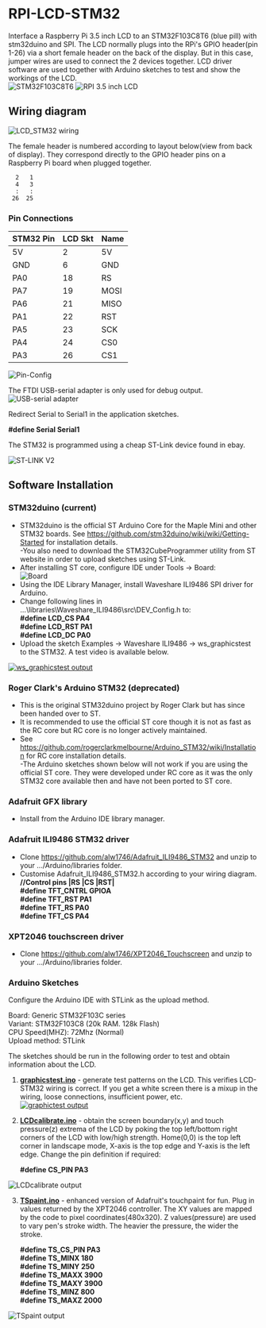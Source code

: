 # RPI-LCD-STM32
Interface a Raspberry Pi 3.5 inch LCD to an STM32F103C8T6 (blue pill) with stm32duino and SPI. The LCD  normally plugs into the RPi's GPIO header(pin 1-26) via a short female header on the back of the display. But in this case, jumper wires are used to connect the 2 devices together. LCD driver software are used together with Arduino sketches to test and show the  workings of the LCD.  
  ![STM32F103C8T6](images/bluepill.png)
  ![RPI 3.5 inch LCD](images/LCD.png)
## Wiring diagram
  ![LCD_STM32 wiring](images/Wiring.png)

The female header is numbered according to layout below(view from back of display). They correspond directly to the GPIO header pins on a Raspberry Pi board when plugged together.

      2   1
      4   3
      :   :
     26  25

### Pin Connections
|STM32 Pin|LCD Skt|Name |
|---------|-------|-----|
|5V       |2      |5V   |
|GND      |6      |GND  |
|PA0      |18     |RS   |
|PA7      |19     |MOSI |
|PA6      |21     |MISO |
|PA1      |22     |RST  |
|PA5      |23     |SCK  |
|PA4      |24     |CS0  |
|PA3      |26     |CS1  |  

 ![Pin-Config](images/pinconfig.jpg)
 
The FTDI USB-serial adapter is only used for debug output.  
  ![USB-serial adapter](images/USBSerialAdapter.png)

Redirect Serial to Serial1 in the application sketches.

  **#define Serial Serial1**

The STM32 is programmed using a cheap ST-Link device found in ebay.

![ST-LINK V2](images/stlinkv2.png)

## Software Installation
### STM32duino (current)
- STM32duino is the official ST Arduino Core for the Maple Mini and other STM32 boards. See    https://github.com/stm32duino/wiki/wiki/Getting-Started for installation details.  
-You also need to download the STM32CubeProgrammer utility from ST website in order to upload sketches using ST-Link.  
- After installing ST core, configure IDE under Tools -> Board:  
![Board](images/IDEToolsBoard.png)
- Using the IDE Library Manager, install Waveshare ILI9486 SPI driver for Arduino.  
- Change following lines in ...\libraries\Waveshare_ILI9486\src\DEV_Config.h to:  
**#define LCD_CS PA4  
#define LCD_RST PA1  
#define LCD_DC PA0**
- Upload the sketch Examples -> Waveshare ILI9486 -> ws_graphicstest to the STM32. A test video is available below.

[![ws_graphicstest output](images/ws_grtestvid.png)](https://www.youtube.com/watch?v=SBt1b_uSJ9I)

### Roger Clark's Arduino STM32 (deprecated)
- This is the original STM32duino project by Roger Clark but has since been handed over to ST.  
- It is recommended to use the official ST core though it is not as fast as the RC core but RC core
is no longer actively maintained.  
- See https://github.com/rogerclarkmelbourne/Arduino_STM32/wiki/Installation for RC core installation details.  
-The Arduino sketches shown below will not work if you are using the official ST core. They were developed under RC core
as it was the only STM32 core available then and have not been ported to ST core.

### Adafruit GFX library
- Install from the Arduino IDE library manager.
### Adafruit ILI9486 STM32 driver
- Clone https://github.com/alw1746/Adafruit_ILI9486_STM32 and unzip to your .../Arduino/libraries folder.
- Customise Adafruit_ILI9486_STM32.h according to your wiring diagram.  
  **//Control pins |RS |CS |RST|  
  #define TFT_CNTRL      GPIOA  
  #define TFT_RST        PA1  
  #define TFT_RS         PA0  
  #define TFT_CS         PA4**

### XPT2046 touchscreen driver
- Clone https://github.com/alw1746/XPT2046_Touchscreen and unzip to your .../Arduino/libraries folder.

### Arduino Sketches
Configure the Arduino IDE with STLink as the upload method.  

Board: Generic STM32F103C series  
Variant: STM32F103C8 (20k RAM. 128k Flash)  
CPU Speed(MHZ): 72Mhz (Normal)  
Upload method: STLink  

The sketches should be run in the following order to test and obtain information about the LCD.

1. **[graphicstest.ino](https://github.com/alw1746/Adafruit_ILI9486_STM32/blob/master/examples/graphicstest/graphicstest.ino)** - generate test patterns on the LCD. This verifies LCD-STM32 wiring is correct. If you get a white screen there is a mixup in the wiring, loose connections, insufficient power, etc.  
[![graphictest output](images/grtestvid.png)](https://www.youtube.com/watch?v=hBzeoJun87o&t=2s)

2. **[LCDcalibrate.ino](https://github.com/alw1746/XPT2046_Touchscreen/blob/master/examples/LCDcalibrate/LCDcalibrate.ino)** - obtain the screen boundary(x,y) and touch pressure(z) extrema of the LCD by poking the top left/bottom right  corners of the LCD with low/high strength. Home(0,0) is the top left corner in landscape mode, X-axis is the top edge and Y-axis is the left edge. Change the pin definition if required:  

   **#define CS_PIN  PA3**

![LCDcalibrate output](images/LCDcalibrate.jpg)

3. **[TSpaint.ino](https://github.com/alw1746/XPT2046_Touchscreen/blob/master/examples/TSpaint/TSpaint.ino)** - enhanced version of Adafruit's touchpaint for fun. Plug in values returned by the XPT2046 controller. The XY values are mapped by the code to pixel coordinates(480x320). Z values(pressure) are used to vary  pen's stroke width. The heavier the pressure, the wider the stroke.

   **#define TS_CS_PIN PA3  
   #define TS_MINX 180  
   #define TS_MINY 250  
   #define TS_MAXX 3900  
   #define TS_MAXY 3900  
   #define TS_MINZ 800  
   #define TS_MAXZ 2000**

![TSpaint output](images/TSpaint.jpg)


